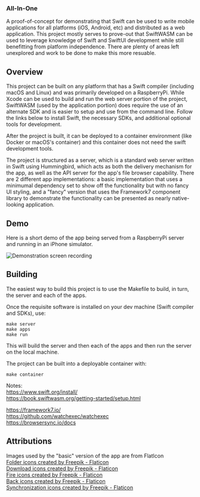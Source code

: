 ### All-In-One

A proof-of-concept for demonstrating that Swift can be used to write mobile applications for all platforms (iOS, Android, etc) and distributed as a web application. This project mostly serves to prove-out that SwiftWASM can be used to leverage knowledge of Swift and SwiftUI development while still benefitting from platform independence. There are plenty of areas left unexplored and work to be done to make this more resuable.

## Overview

This project can be built on any platform that has a Swift compiler (including macOS and Linux) and was primarily developed on a RaspberryPi. While Xcode can be used to build and run the web server portion of the project, SwiftWASM (used by the application portion) does require the use of an alternate SDK and is easier to setup and use from the command line. Follow the links below to install Swift, the necessary SDKs, and additional optional tools for development.

After the project is built, it can be deployed to a container environment (like Docker or macOS's container) and this container does not need the swift development tools.

The project is structured as a server, which is a standard web server written in Swift using Hummingbird, which acts as both the delivery mechanism for the app, as well as the API server for the app's file browser capability. There are 2 different app implementations: a basic implementation that uses a minimumal dependency set to show off the functionality but with no fancy UI styling, and a "fancy" version that uses the Framework7 component library to demonstrate the functionality can be presented as nearly native-looking application.

## Demo

Here is a short demo of the app being served from a RaspberryPi server and running in an iPhone simulator.

![Demonstration screen recording](Demo.gif)

## Building

The easiest way to build this project is to use the Makefile to build, in turn, the server and each of the apps.

Once the requisite software is installed on your dev machine (Swift compiler and SDKs), use:
```shell
make server
make apps
make run
```
This will build the server and then each of the apps and then run the server on the local machine.

The project can be built into a deployable container with:
```shell
make container
```

Notes:\
https://www.swift.org/install/ <br>
https://book.swiftwasm.org/getting-started/setup.html

https://framework7.io/ <br>
https://github.com/watchexec/watchexec <br>
https://browsersync.io/docs

## Attributions

Images used by the "basic" version of the app are from FlatIcon <br>
[Folder icons created by Freepik - Flaticon](https://www.flaticon.com/free-icons/folder) <br>
[Download icons created by Freepik - Flaticon](https://www.flaticon.com/free-icons/download) <br>
[Fire icons created by Freepik - Flaticon](https://www.flaticon.com/free-icons/fire) <br>
[Back icons created by Freepik - Flaticon](https://www.flaticon.com/free-icons/back) <br>
[Synchronization icons created by Freepik - Flaticon](https://www.flaticon.com/free-icons/synchronization) <br>
